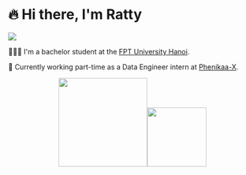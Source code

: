 # 🔥 Hi there, I'm Ratty

<a href="https://www.linkedin.com/in/rattyboxxx/">
  <img src="https://img.shields.io/badge/LinkedIn-0077B5?style=for-the-badge&logo=linkedin&logoColor=white" />
</a>

🧑🏼‍🎓 I'm a bachelor student at the [FPT University Hanoi](https://daihoc.fpt.edu.vn/).

💼 Currently working part-time as a Data Engineer intern at [Phenikaa-X](https://phenikaa-x.com/).

<p align="middle">
    <img align="centre" src="https://github-readme-stats-eight-theta.vercel.app/api?username=hung-phenikaaX&show_icons=true&hide_border=true&include_all_commits=true&count_private=true&bg_color=00000000&theme=tokyonight" height=180px/><img height="120px" src="https://github-readme-stats.vercel.app/api/top-langs/?username=hung-phenikaaX&hide=html,jupyter%20notebook&hide_title=true&hide_border=true&layout=compact&langs_count=8&theme=tokyonight&bg_color=00000000" />
</p>
